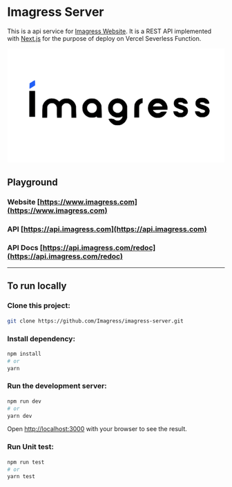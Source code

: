 # Imagress Server
  
This is a api service for [Imagress Website](https://www.imagress.com).
It is a REST API implemented with [Next.js](https://nextjs.org/) for the purpose of deploy on Vercel Severless Function.

<img src="imagress-logo.png" alt="logo" style="background-color:white;">

## Playground
### Website [https://www.imagress.com](https://www.imagress.com)
### API [https://api.imagress.com](https://api.imagress.com)

### API Docs [https://api.imagress.com/redoc](https://api.imagress.com/redoc)
---

## To run locally

### Clone this project:
```bash
git clone https://github.com/Imagress/imagress-server.git
```

### Install dependency:
```bash
npm install
# or
yarn
```
### Run the development server:

```bash
npm run dev
# or
yarn dev
```

Open [http://localhost:3000](http://localhost:3000) with your browser to see the result.


### Run Unit test:

```bash
npm run test
# or
yarn test
```
